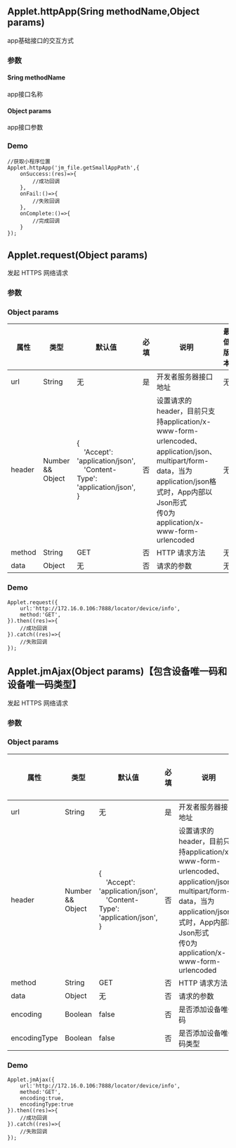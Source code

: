 ## Applet.httpApp(Sring methodName,Object params)
app基础接口的交互方式

### 参数
#### Sring methodName
app接口名称

#### Object params
app接口参数

### Demo
```
//获取小程序位置
Applet.httpApp('jm_file.getSmallAppPath',{
    onSuccess:(res)=>{
        //成功回调
    },
    onFail:()=>{
        //失败回调
    },
    onComplete:()=>{
        //完成回调
    }
});

```

## Applet.request(Object params)
发起 HTTPS 网络请求
### 参数
### Object params

属性 | 类型 |  默认值  | 必填 | 说明 | 最低版本
-|-|-|-|-|-
url | String | 无 |是 | 开发者服务器接口地址 | 无
header | Number && Object  | { <br>　'Accept': 'application/json',<br>　'Content-Type': 'application/json',<br>} |否 | 设置请求的 header，目前只支持application/x-www-form-urlencoded、application/json、multipart/form-data，当为application/json格式时，App内部以Json形式<br> 传0为application/x-www-form-urlencoded| 无
method | String | GET |否 | HTTP 请求方法 | 无
data | Object | 无 |否 | 请求的参数 | 无

### Demo

```
Applet.request({
	url:'http://172.16.0.106:7888/locator/device/info',
	method:'GET',
}).then((res)=>{
	//成功回调
}).catch((res)=>{
	//失败回调
});

```


## Applet.jmAjax(Object params)【包含设备唯一码和设备唯一码类型】
发起 HTTPS 网络请求
### 参数
### Object params

属性 | 类型 |  默认值  | 必填 | 说明 | 最低版本
-|-|-|-|-|-
url | String | 无 |是 | 开发者服务器接口地址 | 无
header | Number && Object  | { <br>　'Accept': 'application/json',<br>　'Content-Type': 'application/json',<br>} |否 | 设置请求的 header，目前只支持application/x-www-form-urlencoded、application/json、multipart/form-data，当为application/json格式时，App内部以Json形式<br> 传0为application/x-www-form-urlencoded| 无
method | String | GET |否 | HTTP 请求方法 | 无
data | Object | 无 |否 | 请求的参数 | 无
encoding | Boolean | false |否 | 是否添加设备唯一码 | 无
encodingType | Boolean | false |否 | 是否添加设备唯一码类型 | 无

### Demo

```
Applet.jmAjax({
	url:'http://172.16.0.106:7888/locator/device/info',
	method:'GET',
	encoding:true,
	encodingType:true
}).then((res)=>{
	//成功回调
}).catch((res)=>{
	//失败回调
});

```


